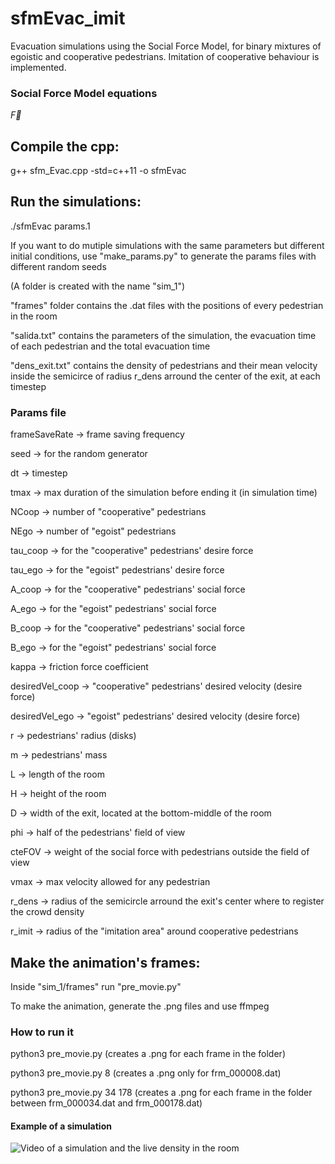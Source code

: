 # sfmEvac_imit
Evacuation simulations using the Social Force Model, for binary mixtures of egoistic and cooperative pedestrians. Imitation of cooperative behaviour is implemented.

### Social Force Model equations

$\Vec{F}$

## Compile the cpp:
g++ sfm_Evac.cpp -std=c++11 -o sfmEvac

## Run the simulations:
./sfmEvac params.1

If you want to do mutiple simulations with the same parameters but different initial conditions, use "make_params.py" to generate the params files with different random seeds

(A folder is created with the name "sim_1")

"frames" folder contains the .dat files with the positions of every pedestrian in the room

"salida.txt" contains the parameters of the simulation, the evacuation time of each pedestrian and the total evacuation time

"dens_exit.txt" contains the density of pedestrians and their mean velocity inside the semicirce of radius r_dens arround the center of the exit, at each timestep 
### Params file
frameSaveRate -> frame saving frequency

seed -> for the random generator

dt -> timestep

tmax -> max duration of the simulation before ending it (in simulation time)

NCoop -> number of "cooperative" pedestrians

NEgo -> number of "egoist" pedestrians

tau_coop -> for the "cooperative" pedestrians' desire force

tau_ego -> for the "egoist" pedestrians' desire force

A_coop -> for the "cooperative" pedestrians' social force

A_ego -> for the "egoist" pedestrians' social force

B_coop -> for the "cooperative" pedestrians' social force

B_ego -> for the "egoist" pedestrians' social force

kappa -> friction force coefficient

desiredVel_coop -> "cooperative" pedestrians' desired velocity (desire force)

desiredVel_ego -> "egoist" pedestrians' desired velocity (desire force)

r -> pedestrians' radius (disks)

m -> pedestrians' mass

L -> length of the room

H -> height of the room

D -> width of the exit, located at the bottom-middle of the room

phi -> half of the pedestrians' field of view

cteFOV -> weight of the social force with pedestrians outside the field of view

vmax -> max velocity allowed for any pedestrian

r_dens -> radius of the semicircle arround the exit's center where to register the crowd density

r_imit -> radius of the "imitation area" around cooperative pedestrians

## Make the animation's frames:
Inside "sim_1/frames" run "pre_movie.py"

To make the animation, generate the .png files and use ffmpeg
### How to run it
python3 pre_movie.py (creates a .png for each frame in the folder)

python3 pre_movie.py 8 (creates a .png only for frm_000008.dat)

python3 pre_movie.py 34 178 (creates a .png for each frame in the folder between frm_000034.dat and frm_000178.dat)

#### Example of a simulation
![Video of a simulation and the live density in the room](https://media.giphy.com/media/FchlfosBqgveVpRkav/giphy.gif)
